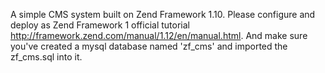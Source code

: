 A simple CMS system built on Zend Framework 1.10. Please configure and deploy as Zend Framework 1 official tutorial http://framework.zend.com/manual/1.12/en/manual.html. And make sure you've created a mysql database named 'zf_cms' and imported the zf_cms.sql into it.
